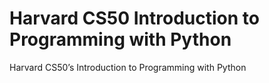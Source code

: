 # Harvard CS50 Introduction to Programming with Python
 Harvard CS50’s Introduction to Programming with Python
